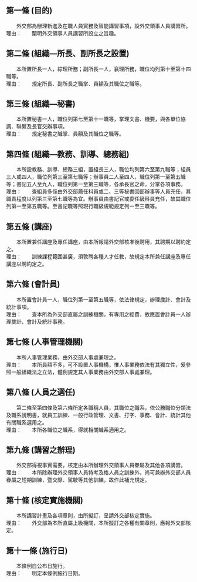 第一條 (目的)
-------------
　　外交部為辦理新進及在職人員實務及智能講習事項，設外交領事人員講習所。  
理由：　　闡明外交領事人員講習所設立之旨趣。

第二條 (組織—所長、副所長之設置)
--------------------------------
　　本所置所長一人，綜理所務；副所長一人，襄理所務，職位均列第十至第十四職等。  
理由：　　規定所長、副所長之職掌、員額及其職位之職等。

第三條 (組織—秘書)
------------------
　　本所置秘書一人，職位列第七至第十一職等，掌理文書、機要，與各單位協調、聯繫及長官交辦事項。  
理由：　　規定秘書之職掌、員額及其職位之職等。

第四條 (組織—教務、訓導、總務組)
--------------------------------
　　本所設教務、訓導、總務三組，置組長三人，職位均列第六至第九職等；組員三人或四人，職位列第三至第七職等；辦事員二人至四人，職位列第一至第五職等；書記五人至九人，職位列第一至第三職等，各承長官之命，分掌各項事務。  
理由：　　查組員多係由外交部薦任科員或二、三等秘書回部辦事等人員充任，其職責程度以列第三至第七職等為宜。辦事員由書記官或委任級科員充任，故其職位列第一至第五職等。至書記職等照現行職級規範規定列一至三職等。

第五條 (講座)
-------------
　　本所置兼任講座及專任講座，由本所報請外交部核准後聘用，其聘期以聘約定之。  
理由：　　訓練課程範圍甚廣，須敦聘各種人才任教，故規定本所兼任講座及專任講座以聘約定之。

第六條 (會計員)
---------------
　　本所置會計員一人，職位列第一至第五職等，依法律規定，辦理歲計、會計及統計事項。  
理由：　　查本所為外交部直屬之訓練機關，有專用之經費，故應置會計員一人辦理歲計、會計及統計事務。

第七條 (人事管理機關)
---------------------
　　本所人事管理業務，由外交部人事處兼理之。  
理由：　　本所員額不多，可不設置人事機構，惟人事業務依法有其獨立性，爰參照一般組織法之立法，體例規定其人事業務由外交部人事處兼理。

第八條 (人員之選任)
-------------------
　　第二條至第四條及第六條所定各職稱人員，其職位之職系，依公務職位分類法及職系說明書，就員工訓練、一般行政管理、文書、打字、事務、會計、統計其他有關職系選用之。  
理由：　　本所各職位之職系，得就相關職系適用之。

第九條 (講習之辦理)
-------------------
　　外交部得視事實需要，核定由本所辦理外交領事人員眷屬及其他各項講習。  
理由：　　本所除辦理外交領事人員特考及格人員之訓練外，尚可兼辦外交部人員眷屬之短期訓練，暨交際、駕駛等其他訓練，故作此補充規定。

第十條 (核定實施機關)
---------------------
　　本所講習計畫及各項章則，由所擬訂，呈請外交部核定實施。  
理由：　　外交部為本所直屬上級機關，本所擬訂之各種有關章則，應報外交部核定。

第十一條 (施行日)
-----------------
　　本條例自公布日施行。  
理由：　　明定本條例施行日期。